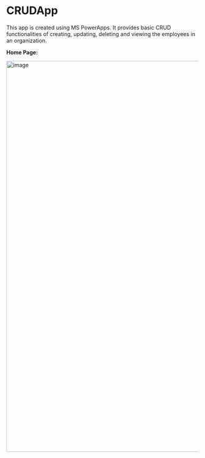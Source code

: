# CRUDApp

This app is created using MS PowerApps. It provides basic CRUD functionalities of creating, updating, deleting and viewing the employees in an organization.

**Home Page:**

<img width="1024" alt="image" src="https://github.com/mrudulabapat/CRUDApp/assets/35365848/f6c5a6d0-da1d-4df2-9b46-2263e9f90e54">

